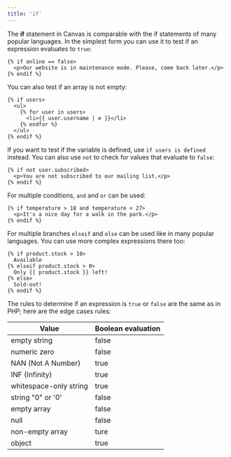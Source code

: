 ```yaml
---
title: 'if'
---
```


The **if** statement in Canvas is comparable with the if statements of many popular languages. In the simplest form you can use it to test if an expression evaluates to `true`:

```canvas
{% if online == false>
  <p>Our website is in maintenance mode. Please, come back later.</p>
{% endif %}
```

You can also test if an array is not empty:

```canvas
{% if users>
  <ul>
    {% for user in users>
      <li>{{ user.username | e }}</li>
    {% endfor %}
  </ul>
{% endif %}
```

If you want to test if the variable is defined, use `if users is defined` instead. You can also use `not` to check for values that evaluate to `false`:

```canvas
{% if not user.subscribed>
  <p>You are not subscribed to our mailing list.</p>
{% endif %}
```

For multiple conditions, `and` and `or` can be used:

```canvas
{% if temperature > 18 and temperature < 27>
  <p>It's a nice day for a walk in the park.</p>
{% endif %}
```

For multiple branches `elseif` and `else` can be used like in many popular languages. You can use more complex expressions there too:

```canvas
{% if product.stock > 10>
  Available
{% elseif product.stock > 0>
  Only {{ product.stock }} left!
{% else>
  Sold-out!
{% endif %}
```

The rules to determine if an expression is `true` or `false` are the same as in PHP; here are the edge cases rules:

Value                  | Boolean evaluation
---------------------- | ------------------
empty string           | false
numeric zero           | false
NAN (Not A Number)     | true
INF (Infinity)         | true
whitespace-only string | true
string "0" or '0'      | false
empty array            | false
null                   | false
non-empty array        | ture
object                 | true
